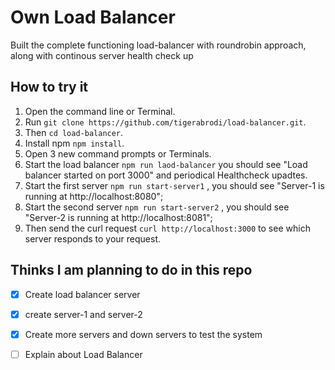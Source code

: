 # Own Load Balancer
Built the complete functioning load-balancer with roundrobin approach, along with continous server health check up

## How to try it 
1.  Open the command line or Terminal.
2.  Run `git clone https://github.com/tigerabrodi/load-balancer.git`.
3.  Then `cd load-balancer`.
4.  Install npm `npm install`.
5.  Open 3 new command prompts or Terminals.
6.  Start the load balancer `npm run laod-balancer` you should see "Load balancer started on port 3000" and periodical Healthcheck upadtes.
7.  Start the first server `npm run start-server1` , you should see "Server-1 is running at http://localhost:8080";
8.  Start the second server `npm run start-server2` , you should see "Server-2 is running at http://localhost:8081";
9.  Then send the curl request `curl http://localhost:3000` to see which server responds to your request.


## Thinks I am planning to do in this repo
- [X] Create load balancer server
- [X] create server-1 and server-2
- [X] Create more servers and down servers to test the system
- [ ] Explain about Load Balancer

